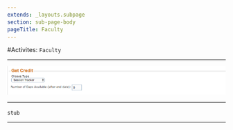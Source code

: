```yaml
---
extends: _layouts.subpage
section: sub-page-body
pageTitle: Faculty
---
```


#Activites: `Faculty`

---

![Image of Faculty](../img/activity/get_credit.png)

---

`stub`

---
